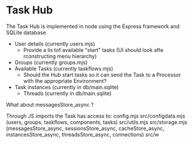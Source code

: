 # Task Hub

The Task Hub is implemented in node using the Express framework and SQLite database.

* User details (currently users.mjs)
  * Provide a lis tof available "start" tasks (UI should look afte rconstructing menu hierarchy)
* Groups (currently groups.mjs)
* Available Tasks (currently taskflows.mjs) 
  * Should the Hub start tasks so it can send the Task to a Processor with the appropriate Environment?
* Task instances (currently in db/main.sqlite)
  * Threads (currently in db/main.sqlite)

What about messagesStore_async ?


Through JS imports the Task has access to:
              config.mjs
              src/configdata.mjs (users, groups, taskflows, components, tasks)
              src/utils.mjs
              src/storage.mjs (messagesStore_async, sessionsStore_async, cacheStore_async, instancesStore_async, threadsStore_async, connections)
              src/w